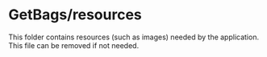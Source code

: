 # GetBags/resources

This folder contains resources (such as images) needed by the application. This file can
be removed if not needed.

